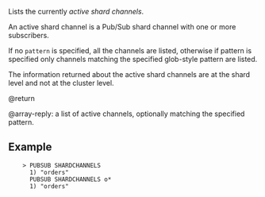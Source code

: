 Lists the currently *active shard channels*.

An active shard channel is a Pub/Sub shard channel with one or more subscribers.

If no `pattern` is specified, all the channels are listed, otherwise if pattern is specified only channels matching the specified glob-style pattern are listed.

The information returned about the active shard channels are at the shard level and not at the cluster level.

@return

@array-reply: a list of active channels, optionally matching the specified pattern.

## Example

        > PUBSUB SHARDCHANNELS
          1) "orders"
          PUBSUB SHARDCHANNELS o*
          1) "orders"

